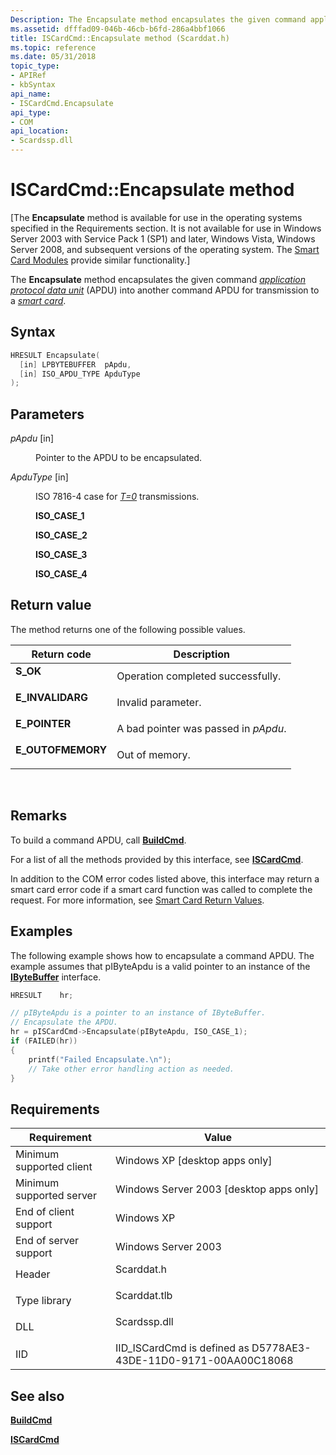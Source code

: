```yaml
---
Description: The Encapsulate method encapsulates the given command application protocol data unit (APDU) into another command APDU for transmission to a smart card.
ms.assetid: dfffad09-046b-46cb-b6fd-286a4bbf1066
title: ISCardCmd::Encapsulate method (Scarddat.h)
ms.topic: reference
ms.date: 05/31/2018
topic_type: 
- APIRef
- kbSyntax
api_name: 
- ISCardCmd.Encapsulate
api_type: 
- COM
api_location: 
- Scardssp.dll
---
```


# ISCardCmd::Encapsulate method

\[The **Encapsulate** method is available for use in the operating systems specified in the Requirements section. It is not available for use in Windows Server 2003 with Service Pack 1 (SP1) and later, Windows Vista, Windows Server 2008, and subsequent versions of the operating system. The [Smart Card Modules](/previous-versions/windows/desktop/secsmart/smart-card-modules) provide similar functionality.\]

The **Encapsulate** method encapsulates the given command [*application protocol data unit*](../secgloss/a-gly.md) (APDU) into another command APDU for transmission to a [*smart card*](../secgloss/s-gly.md).

## Syntax


```C++
HRESULT Encapsulate(
  [in] LPBYTEBUFFER  pApdu,
  [in] ISO_APDU_TYPE ApduType
);
```



## Parameters

<dl> <dt>

*pApdu* \[in\]
</dt> <dd>

Pointer to the APDU to be encapsulated.

</dd> <dt>

*ApduType* \[in\]
</dt> <dd>

ISO 7816-4 case for [*T=0*](../secgloss/t-gly.md) transmissions.

<dl><span id="ISO_CASE_1"></span><span id="iso_case_1"></span><dt>

**ISO\_CASE\_1**
</dt><span id="ISO_CASE_2"></span><span id="iso_case_2"></span><dt>

**ISO\_CASE\_2**
</dt><span id="ISO_CASE_3"></span><span id="iso_case_3"></span><dt>

**ISO\_CASE\_3**
</dt><span id="ISO_CASE_4"></span><span id="iso_case_4"></span><dt>

**ISO\_CASE\_4**
</dt> </dl> </dd> </dl>

## Return value

The method returns one of the following possible values.



| Return code                                                                                   | Description                                     |
|-----------------------------------------------------------------------------------------------|-------------------------------------------------|
| <dl> <dt>**S\_OK**</dt> </dl>          | Operation completed successfully.<br/>    |
| <dl> <dt>**E\_INVALIDARG**</dt> </dl>  | Invalid parameter.<br/>                   |
| <dl> <dt>**E\_POINTER**</dt> </dl>     | A bad pointer was passed in *pApdu*.<br/> |
| <dl> <dt>**E\_OUTOFMEMORY**</dt> </dl> | Out of memory.<br/>                       |



 

## Remarks

To build a command APDU, call [**BuildCmd**](iscardcmd-buildcmd.md).

For a list of all the methods provided by this interface, see [**ISCardCmd**](iscardcmd.md).

In addition to the COM error codes listed above, this interface may return a smart card error code if a smart card function was called to complete the request. For more information, see [Smart Card Return Values](authentication-return-values.md).

## Examples

The following example shows how to encapsulate a command APDU. The example assumes that pIByteApdu is a valid pointer to an instance of the [**IByteBuffer**](ibytebuffer.md) interface.


```C++
HRESULT    hr;

// pIByteApdu is a pointer to an instance of IByteBuffer.
// Encapsulate the APDU.
hr = pISCardCmd->Encapsulate(pIByteApdu, ISO_CASE_1);
if (FAILED(hr)) 
{
    printf("Failed Encapsulate.\n");
    // Take other error handling action as needed.
}
```



## Requirements



| Requirement | Value |
|-------------------------------------|-----------------------------------------------------------------------------------------|
| Minimum supported client<br/> | Windows XP \[desktop apps only\]<br/>                                             |
| Minimum supported server<br/> | Windows Server 2003 \[desktop apps only\]<br/>                                    |
| End of client support<br/>    | Windows XP<br/>                                                                   |
| End of server support<br/>    | Windows Server 2003<br/>                                                          |
| Header<br/>                   | <dl> <dt>Scarddat.h</dt> </dl>   |
| Type library<br/>             | <dl> <dt>Scarddat.tlb</dt> </dl> |
| DLL<br/>                      | <dl> <dt>Scardssp.dll</dt> </dl> |
| IID<br/>                      | IID\_ISCardCmd is defined as D5778AE3-43DE-11D0-9171-00AA00C18068<br/>            |



## See also

<dl> <dt>

[**BuildCmd**](iscardcmd-buildcmd.md)
</dt> <dt>

[**ISCardCmd**](iscardcmd.md)
</dt> </dl>

 

 
